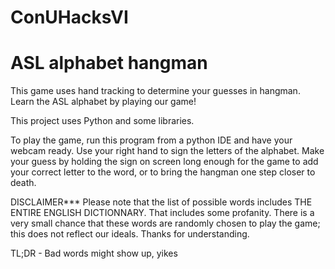 # ConUHacksVI

# ASL alphabet hangman

This game uses hand tracking to determine your guesses in hangman. Learn the ASL alphabet by playing our game!

This project uses Python and some libraries.

To play the game, run this program from a python IDE and have your webcam ready. Use your right hand to sign the letters of the alphabet.
Make your guess by holding the sign on screen long enough for the game to add your correct letter to the word, or to bring the hangman one step closer to death.

DISCLAIMER*** Please note that the list of possible words includes THE ENTIRE ENGLISH DICTIONNARY. That includes some profanity.
There is a very small chance that these words are randomly chosen to play the game; this does not reflect our ideals.
Thanks for understanding.


TL;DR - Bad words might show up, yikes 
